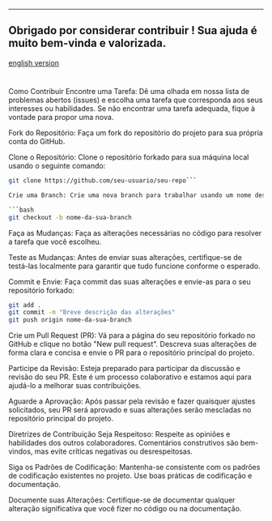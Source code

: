 ---
## Obrigado por considerar contribuir ! Sua ajuda é muito bem-vinda e valorizada. 
 [english version](readme.md)

#

Como Contribuir
Encontre uma Tarefa: Dê uma olhada em nossa lista de problemas abertos (issues) e escolha uma tarefa que corresponda aos seus interesses ou habilidades. Se não encontrar uma tarefa adequada, fique à vontade para propor uma nova.

Fork do Repositório: Faça um fork do repositório do projeto para sua própria conta do GitHub.

Clone o Repositório: Clone o repositório forkado para sua máquina local usando o seguinte comando:
```bash
git clone https://github.com/seu-usuario/seu-repo```

Crie uma Branch: Crie uma nova branch para trabalhar usando um nome descritivo relacionado à tarefa que você está abordando:

```bash
git checkout -b nome-da-sua-branch
```
Faça as Mudanças: Faça as alterações necessárias no código para resolver a tarefa que você escolheu.

Teste as Mudanças: Antes de enviar suas alterações, certifique-se de testá-las localmente para garantir que tudo funcione conforme o esperado.

Commit e Envie: Faça commit das suas alterações e envie-as para o seu repositório forkado:
```bash
git add .
git commit -m "Breve descrição das alterações"
git push origin nome-da-sua-branch
```
Crie um Pull Request (PR): Vá para a página do seu repositório forkado no GitHub e clique no botão "New pull request". Descreva suas alterações de forma clara e concisa e envie o PR para o repositório principal do projeto.

Participe da Revisão: Esteja preparado para participar da discussão e revisão do seu PR. Este é um processo colaborativo e estamos aqui para ajudá-lo a melhorar suas contribuições.

Aguarde a Aprovação: Após passar pela revisão e fazer quaisquer ajustes solicitados, seu PR será aprovado e suas alterações serão mescladas no repositório principal do projeto.

Diretrizes de Contribuição
Seja Respeitoso: Respeite as opiniões e habilidades dos outros colaboradores. Comentários construtivos são bem-vindos, mas evite críticas negativas ou desrespeitosas.

Siga os Padrões de Codificação: Mantenha-se consistente com os padrões de codificação existentes no projeto. Use boas práticas de codificação e documentação.

Documente suas Alterações: Certifique-se de documentar qualquer alteração significativa que você fizer no código ou na documentação.